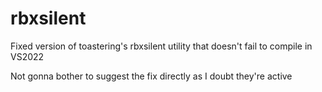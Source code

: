 # rbxsilent
Fixed version of toastering's rbxsilent utility that doesn't fail to compile in VS2022

Not gonna bother to suggest the fix directly as I doubt they're active
